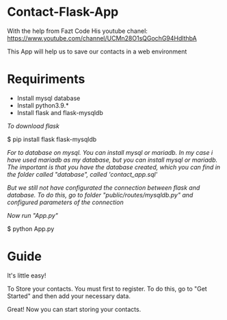 # Contact-Flask-App

With the help from Fazt Code
His youtube chanel: https://www.youtube.com/channel/UCMn28O1sQGochG94HdlthbA 

 This App will help us to save our contacts in a web environment

# Requiriments
- Install mysql database
- Install python3.9.*
- Install flask and flask-mysqldb

*To download flask*

$ pip install flask flask-mysqldb

*For to database on mysql. You can install mysql or mariadb.*
*In my case i have used mariadb as my database, but you can* 
*install mysql or mariadb.*
*The important is that you have the database created, which you can find in the folder called "database", called 'contact_app.sql'*

*But we still not have configurated the connection between flask and*
*database. To do this, go to folder "public/routes/mysqldb.py" and*
*configured parameters of the connection*

*Now run "App.py"*

$ python App.py

# Guide

It's little easy!

To Store your contacts. You must first to register.
To do this, go to "Get Started" and then add your necessary data.

Great! Now you can start storing your contacts.






